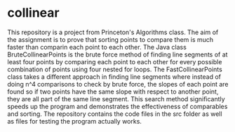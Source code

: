 # collinear

This repository is a project from Princeton's Algorithms class. The aim of the assignment is to prove that sorting points to compare them is much faster than comparin each point to each other. The Java class BruteCollinearPoints is the brute force method of finding line segments of at least four points by comparing each point to each other for every possible combination of points using four nested for loops. The FastCollinearPoints class takes a different approach in finding line segments where instead of doing n^4 comparisons to check by brute force, the slopes of each point are found so if two points have the same slope with respect to another point, they are all part of the same line segment. This search method significantly speeds up the program and demonstrates the effectiveness of comparables and sorting. The repository contains the code files in the src folder as well as files for testing the program actually works.
